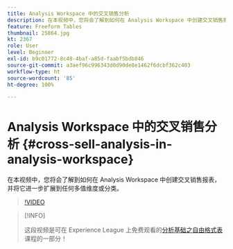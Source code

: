 ```yaml
---
title: Analysis Workspace 中的交叉销售分析
description: 在本视频中，您将会了解到如何在 Analysis Workspace 中创建交叉销售报表，并将它进一步扩展到任何多值维度或分类。
feature: Freeform Tables
thumbnail: 25864.jpg
kt: 2367
role: User
level: Beginner
exl-id: b9c01772-8c48-4baf-a85d-faabf5bdb846
source-git-commit: a3aef96c996343d0d90de8e1462f6dcbf362c403
workflow-type: ht
source-wordcount: '85'
ht-degree: 100%

---
```


# Analysis Workspace 中的交叉销售分析 {#cross-sell-analysis-in-analysis-workspace}

在本视频中，您将会了解到如何在 Analysis Workspace 中创建交叉销售报表，并将它进一步扩展到任何多值维度或分类。

>[!VIDEO](https://video.tv.adobe.com/v/25864/?quality=12)

>[!INFO]
>
> 这段视频是可在 Experience League 上免费观看的[分析基础之自由格式表](https://experienceleague.adobe.com/?recommended=Analytics-U-1-2020.3)课程的一部分！
